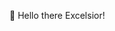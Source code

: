 👋 Hello there
Excelsior!
<!---
RVNayan/RVNayan is a ✨ special ✨ repository because its `README.md` (this file) appears on your GitHub profile.
You can click the Preview link to take a look at your changes.
--->
